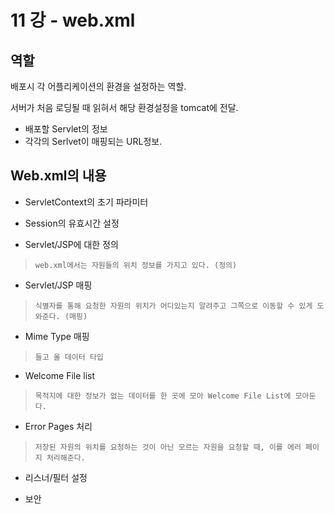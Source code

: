 # 11    강 - web.xml
## 역할
배포시 각 어플리케이션의 환경을 설정하는 역할.  

서버가 처음 로딩될 때 읽혀서 해당 환경설정을 tomcat에 전달.
- 배포할 Servlet의 정보
- 각각의 Serlvet이 매핑되는 URL정보.  
## Web.xml의 내용  

- ServletContext의 초기 파라미터

- Session의 유효시간 설정

- Servlet/JSP에 대한 정의  
>`web.xml에서는 자원들의 위치 정보를 가지고 있다. (정의)`

- Servlet/JSP 매핑
>`식별자를 통해 요청한 자원의 위치가 어디있는지 알려주고 그쪽으로 이동할 수 있게 도와준다. (매핑)`

- Mime Type 매핑 
> `들고 올 데이터 타입`  

- Welcome File list 
> `목적지에 대한 정보가 없는 데이터를 한 곳에 모아 Welcome File List에 모아둔다.`

- Error Pages 처리
> `저장된 자원의 위치를 요청하는 것이 아닌 모르는 자원을 요청할 때, 이를 에러 페이지 처리해준다.`

- 리스너/필터 설정

- 보안